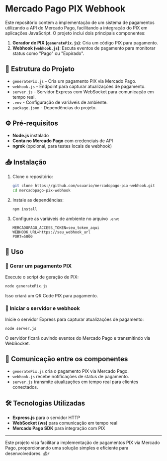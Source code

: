 # Mercado Pago PIX Webhook

Este repositório contém a implementação de um sistema de pagamentos utilizando a API do Mercado Pago, facilitando a integração do PIX em aplicações JavaScript. O projeto inclui dois principais componentes: 

1. **Gerador de PIX (`generatePix.js`)**: Cria um código PIX para pagamento.
2. **Webhook (`webhook.js`)**: Escuta eventos de pagamento para monitorar status como "Pago" ou "Expirado".

## 📁 Estrutura do Projeto

- `generatePix.js` - Cria um pagamento PIX via Mercado Pago.
- `webhook.js` - Endpoint para capturar atualizações de pagamento.
- `server.js` - Servidor Express com WebSocket para comunicação em tempo real.
- `.env` - Configuração de variáveis de ambiente.
- `package.json` - Dependências do projeto.

## ⚙️ Pré-requisitos

- **Node.js** instalado
- **Conta no Mercado Pago** com credenciais de API
- **ngrok** (opcional, para testes locais de webhook)

## 📥 Instalação

1. Clone o repositório:
    ```sh
    git clone https://github.com/usuario/mercadopago-pix-webhook.git
    cd mercadopago-pix-webhook
    ```

2. Instale as dependências:
    ```sh
    npm install
    ```

3. Configure as variáveis de ambiente no arquivo `.env`:
    ```env
    MERCADOPAGO_ACCESS_TOKEN=seu_token_aqui
    WEBHOOK_URL=https://seu_webhook_url
    PORT=5000
    ```

## 🚀 Uso

### 🔹 Gerar um pagamento PIX
Execute o script de geração de PIX:
```sh
node generatePix.js
```
Isso criará um QR Code PIX para pagamento.

### 🔹 Iniciar o servidor e webhook
Inicie o servidor Express para capturar atualizações de pagamento:
```sh
node server.js
```
O servidor ficará ouvindo eventos do Mercado Pago e transmitindo via WebSocket.

## 🔄 Comunicação entre os componentes
- `generatePix.js` cria o pagamento PIX via Mercado Pago.
- `webhook.js` recebe notificações de status de pagamento.
- `server.js` transmite atualizações em tempo real para clientes conectados.

## 🛠️ Tecnologias Utilizadas
- **Express.js** para o servidor HTTP
- **WebSocket (ws)** para comunicação em tempo real
- **Mercado Pago SDK** para integração com PIX

---

Este projeto visa facilitar a implementação de pagamentos PIX via Mercado Pago, proporcionando uma solução simples e eficiente para desenvolvedores. 💰⚡
